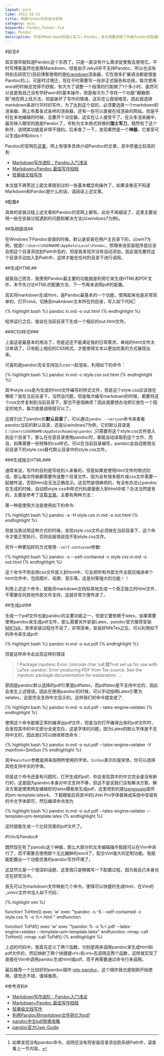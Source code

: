 ```yaml
---
layout: post
time: 2013-10-21
title: 神器Pandoc的安装与使用
category: misc
keywords: Pandoc,Pandoc,Vim
tags: Pandoc 
description: 传说中Makrdown的瑞士军刀——Pandoc，本文简要说明了作者Pandoc的配置过程。
---
```


#前言#

其实很早就知道Pandoc这个东西了，只是一直没有什么需求促使我去使用它。平时写博客虽然也是用Markdown，但是由于Jekyll并不支持Pandoc，所以也没有特别去研究它(目前博客使用的是[Kramdown](http://kramdown.rubyforge.org/ "Kramdown")渲染器，它在很多扩展语法都是借鉴Pandoc的。)。可是时过境迁，现在平时需要写一些非正式报告和总结，每次使用word的时候总觉得不舒服，有次为了调整一个段落的行距搞了1个多小时，虽然可以说是我自己没有学好word的基本操作，但是每次为了寻找一个功能"翻箱倒柜"地在网上找方法，彻底破坏了写作的情绪，这实在让我很难受。因此我选择markdown来进行平时的写作，为了达到这个目的，必须要选择一个markdown的渲染器，网上有着各式各样的渲染器，还有一些可以直接在线渲染的网站。但是平时在本地编辑的时候，总要开个浏览器，这实在让人接受不了。在众多渲染器中，最先映入眼帘的就是Pandoc了，号称为文本格式转换的**瑞士军刀**，既然有了这个称号，说明其功能是非常不错的。后来查了一下，发现果然是一个**神器**，它甚至可以生成pdf和docs！

Pandoc的官网在[这里](http://johnmacfarlane.net/pandoc/ "Pandoc")，网上有很多具体介绍Pandoc的文章，其中质量比较高的有:

- [Markdown写作进阶：Pandoc入门浅谈](http://www.yangzhiping.com/tech/pandoc.html "Markdown写作进阶：Pandoc入门浅谈]")
- [Markdown+Pandoc 最佳写作拍档](http://iout.in/archives/454.html "Markdown+Pandoc 最佳写作拍档")
- [轻量级文档写作](http://stdio.tumblr.com/lightdoc "轻量级文档写作")

本文就不再赘述上面文章提到过的一些基本概念和操作了，如果读者还不知道Markdown和Pandoc是什么的话，请阅读上述文章。


#配置#

具体的安装过程上述文章和Pandoc的官网上都有，此处不再细说了，这里主要说明一些在安装过程遇到的问题和解决方法(以windows7为例)。

##系统路径##

在Windows下Pandoc安装的时候，默认是安装在用户主目录下的，以win7为例，就是`C:\Users\USERNAME\AppData\Local\Pandoc`，照理来说安装程序是应该会把这个目录添加到Path中去的，但是我发现并没有自动添加，因此首先要将这个目录手动加入到Path中，这样才能在任何的目录下进行调用。

##生成HTML##

就我自己而言，我使用Pandoc最主要的功能就是利用它来生成HTML和PDF文件，本节先讨论HTML的配置方法，下一节再来说明pdf的配置。

其实将markdown生成html，是Pandoc最基本的一个功能，使用起来也是非常简单的，打开cmd，切换到makrdown文本所在的目录，写入如下代码[^1]:


{% highlight bash %}
pandoc in.md -o out.html
{% endhighlight %}


[^1]: 如果发现没有pandoc命令，说明还没有将安装目录添加到系统Path中，请查看上一节内容。

程序运行之后，就会在当前目录下生成一个相应的out.html文件。

###CSS样式###

上面这是最基本的用法了，但是这还不能满足我的日常需求，单纯的html文件太过单调了，只有配上相应的CSS样式，才能使得文本以更加优美的方式展现出来。

可喜的是pandoc完全支持加入css一起渲染，利用如下的命令：

{% highlight bash %}
pandoc in.md -c style.css out.html
{% endhighlight %}

其中style.css是为生成的html文件编写的样式文件，但是这个style.css应该放在哪呢？放在当前目录下，当然没问题，但是每次编写markdown的时候，都要将这个css文件复制到当前目录下，那岂不是很麻烦？因此我要想办法把它放在一个固定的地方，每次直接调用就可以了。

这就引出了pandoc的**默认目录**了，可以通过`pandoc --version`命令来查看pandoc当前的默认目录，还是以windows7为例，它的默认目录是`C:\Users\USERNAME\AppData\Roaming\pandoc` ,只需要将这个style.css文件放入到这个目录下，那么在任意目录使用pandoc时，都能自动读取到这个文件，而且，如果需要一些特殊的css样式，可以在当前目录编写，pandoc会自动使用当前目录下的style.css替代默认目录中的style.css文件。

###生成独立HTML###

通常来说，写作的目的是写给别人来看的，但是如果是使用html文件的格式的话，那么每次传输都需要传送整个目录文件，因为会有很多图片或css文件需要一起被传送，否则html会无法正确显示。这显然是很麻烦的，有没有办法让pandoc在生成的时候，自动把style.css中样式代码直接嵌入到html中呢？办法当然是有的，主要是参考了这篇[文章](http://devilgate.org/blog/2012/07/02/tip-using-pandoc-to-create-truly-standalone-html-files/ "using Pandoc to create truly standalone HTML files")。主要有两种方法：

第一种是使用方法是使用如下的命令:

{% highlight bash %}
pandoc -s -H style.css  in.md -o out.html
{% endhighlight %}

但是当我试用这种方式的时候，发现style.css文件必须放在当前目录下，这个命令才能正常执行，否则会报错说找不到style.css文件。

另外一种更加好的方式使用`--self-contained`参数:

{% highlight bash %}
pandoc -s --self-contianed -c style.css in.md -o out.html
{% endhighlight %}

这个命令不但会把css文件嵌入到html中，它会把所有外部文件全部压缩进单个html文件中，包括图片、视屏、音乐等。这是何等强大的功能！！

利用上述这个命令，就能将markdown文档轻易地生成一个真正独立的html文件，不需要任何其他外部文件支持，这就非常方便传递了。

##生成pdf##

生成一个pdf文件也是pandoc的主要功能之一，但是它要依赖于latex，如果需要使用pandoc来生成pdf文件，那么需要另外安装Latex，pandoc官方推荐安装[MiKTeX](http://miktex.org/ "MiKTeX")，具体安装过程也不说了，非常简单。安装好MikTex之后，可以利用如下的命令来生成pdf:

{% highlight bash %}
pandoc in.md -o out.pdf
{% endhighlight %}

但是这样命令会出现这样的错误

> ! Package inputenc Error: Unicode char \u8:鍒?not set up for use with LaTex. pandoc: Error producing PDF from Tex source. See the inputsnc package documentation for explanation. ...

原因是pandoc默认选择的pdf引擎是pdflatex，而pdflatex是不支持中文的，因此会发生上述错误。因此在使用pandoc的时候，可以手动指明Latex引擎为xelatex，这是完全支持中文显示的。这样我们的命令就变成了:

{% highlight bash %}
pandoc in.md -o out.pdf --latex-engine=xelatex
{% endhighlight %}

使用这个命令能够正常的编译出pdf文件，但是当你打开编译出来的pdf文件时，会发现其中的中文部分全是空白，这是字体的问题，因为Latex的默认字体是不支持中文的，因此我们可以继续修改命令：

{% highlight bash %}
pandoc in.md -o out.pdf --latex-engine=xelatex -V mainfont=SimSun
{% endhighlight %}

其中`mainfont`参数是用来指明所使用的字体，`SinSun`表示的是宋体，你可以选择其他支持中文的字体。

但是这个命令还是有问题的，打开生成的pdf，你会发现其中的中文完全是没有断行的，这是因为pandoc本身对中文支持不够，但这不是说我们没有解决方案，解决方案是使用网友编辑好的latex模板来生成pdf，这里用到的是[tzengyuxio](https://github.com/tzengyuxio/pages/tree/gh-pages/pandoc )提供的pm-template.latex4。 下载模板后将其中的LiHei Pro字体替换成系统中安装有的中文字体即可，然后编译命令改为

{% highlight bash %}
pandoc in.md -o out.pdf --latex-engine=xelatex --template=pm-template.latex
{% endhighlight %}

这时就能生成一个比较完美的pdf文件了。

#Vim与Pandoc#

既然现在有了panodc这个神器，那么大部分的文本编辑操作我就可以在Vim中进行了，而不需要去使用那个无比臃肿的word了，配合Vim强大的定制功能，我就能配置出一个功能完善的pandoc写作环境了。

这显然又是一个很深的话题，这里我只是稍微写一下配置过程，因为我自己本身也还在研究当中。

首先可以为markdown文件映射几个命令，使得可以快捷的生成html，在Vim的_vimrc文件中加入如下代码：

{% highlight vim %}

function! ToHtml()
	exec 'w'
	exec "!pandoc  -s -S --self-contained -c style.css % -o %<.html "
endfunction

function! ToPdf()
	exec 'w'
	exec "!pandoc  % -o %<.pdf --latex-engine=xelatex --template=pm-template.latex"
endfunction
:nmap <silent> <F5> :call ToHtml()<CR>
:nmap <silent> <F6> :call ToPdf()<CR>
{% endhighlight %}

上述的代码中，我首先定义了两个函数，分别是用来调用pandoc来生成html和pdf文件的，然后映射了两个快捷键`<F5>`和`<F6>`去调用这两个函数，这样就实现了直接在Vim中调用pandoc生成html或pdf，而不再需要通过命令行来调用。

最后推荐一个比较好的pandoc插件:[vim-pandoc](https://github.com/vim-pandoc/vim-pandoc "vim-pandoc")，这个插件我也是刚刚开始使用，感觉还不错，值得推荐。


#参考资料#

- [Markdown写作进阶：Pandoc入门浅谈](http://www.yangzhiping.com/tech/pandoc.html "Markdown写作进阶：Pandoc入门浅谈]")
- [Markdown+Pandoc 最佳写作拍档](http://iout.in/archives/454.html "Markdown+Pandoc 最佳写作拍档")
- [轻量级文档写作](http://stdio.tumblr.com/lightdoc "轻量级文档写作")
- [利用Pandoc将markdown文件转化为pdf](http://blog.sina.com.cn/s/blog_5ee56d450101dah2.html "利用Pandoc将markdown文件转化为pdf")
- [pandoc中文pdf转换攻略](http://afoo.me/2013-07-10-how-to-transform-chinese-pdf-with-pandoc.html "pandoc中文pdf转换攻略")
- [pandoc官方User Guide](http://johnmacfarlane.net/pandoc/README.html "pandoc官方User Guide")

